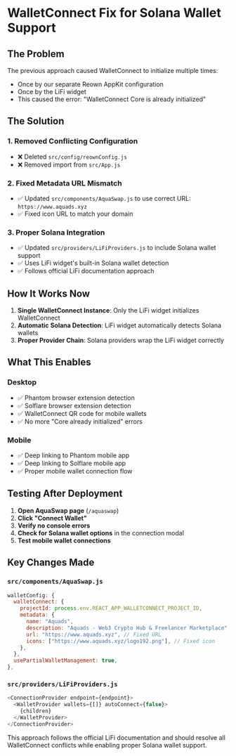 # WalletConnect Fix for Solana Wallet Support

## The Problem

The previous approach caused WalletConnect to initialize multiple times:
- Once by our separate Reown AppKit configuration
- Once by the LiFi widget
- This caused the error: "WalletConnect Core is already initialized"

## The Solution

### 1. Removed Conflicting Configuration
- ❌ Deleted `src/config/reownConfig.js` 
- ❌ Removed import from `src/App.js`

### 2. Fixed Metadata URL Mismatch
- ✅ Updated `src/components/AquaSwap.js` to use correct URL: `https://www.aquads.xyz`
- ✅ Fixed icon URL to match your domain

### 3. Proper Solana Integration
- ✅ Updated `src/providers/LiFiProviders.js` to include Solana wallet support
- ✅ Uses LiFi widget's built-in Solana wallet detection
- ✅ Follows official LiFi documentation approach

## How It Works Now

1. **Single WalletConnect Instance**: Only the LiFi widget initializes WalletConnect
2. **Automatic Solana Detection**: LiFi widget automatically detects Solana wallets
3. **Proper Provider Chain**: Solana providers wrap the LiFi widget correctly

## What This Enables

### Desktop
- ✅ Phantom browser extension detection
- ✅ Solflare browser extension detection  
- ✅ WalletConnect QR code for mobile wallets
- ✅ No more "Core already initialized" errors

### Mobile
- ✅ Deep linking to Phantom mobile app
- ✅ Deep linking to Solflare mobile app
- ✅ Proper mobile wallet connection flow

## Testing After Deployment

1. **Open AquaSwap page** (`/aquaswap`)
2. **Click "Connect Wallet"** 
3. **Verify no console errors**
4. **Check for Solana wallet options** in the connection modal
5. **Test mobile wallet connections**

## Key Changes Made

### `src/components/AquaSwap.js`
```javascript
walletConfig: {
  walletConnect: {
    projectId: process.env.REACT_APP_WALLETCONNECT_PROJECT_ID,
    metadata: {
      name: "Aquads",
      description: "Aquads - Web3 Crypto Hub & Freelancer Marketplace",
      url: "https://www.aquads.xyz", // Fixed URL
      icons: ["https://www.aquads.xyz/logo192.png"], // Fixed icon
    },
  },
  usePartialWalletManagement: true,
},
```

### `src/providers/LiFiProviders.js`
```javascript
<ConnectionProvider endpoint={endpoint}>
  <WalletProvider wallets={[]} autoConnect={false}>
    {children}
  </WalletProvider>
</ConnectionProvider>
```

This approach follows the official LiFi documentation and should resolve all WalletConnect conflicts while enabling proper Solana wallet support. 